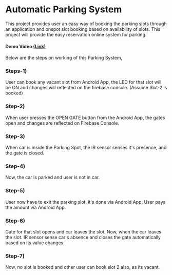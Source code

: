 # Automatic Parking System

This project provides user an easy way of booking the parking slots through an application and onspot slot booking based on availability of slots. This project will provide the easy reservation online system for parking.

#### Demo Video [(Link)](https://www.youtube.com/watch?v=SRRTxn5QCrg)

Below are the steps on working of this Parking System,

### Steps-1) 

User can book any vacant slot from Android App, the LED for that slot will be ON and changes will reflected on the firebase console. (Assume Slot-2 is booked)

### Step-2) 

When user presses the OPEN GATE button from the Android App, the gates open and changes are reflected on Firebase Console.

### Step-3)

When car is inside the Parking Spot, the IR sensor senses it's presence, and the gate is closed.

### Step-4)

Now, the car is parked and user is not in car.

### Step-5) 

User now have to exit the parking slot, it's done via Android App. User pays the amount via Android App.

### Step-6)

Gate for that slot opens and car leaves the slot. Now, when the car leaves the slot. IR sensor sense car's absence and closes the gate automatically based on its value changes.

### Step-7)

Now, no slot is booked and other user can book slot 2 also, as its vacant.